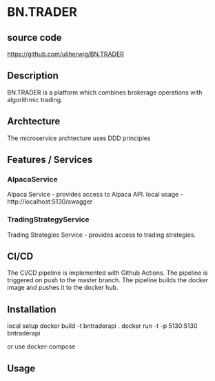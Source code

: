 # BN.TRADER 

## source code

https://github.com/uliherwig/BN.TRADER

## Description

BN.TRADER is a platform which combines brokerage operations with algorithmic trading.

## Archtecture

The microservice archtecture uses DDD principles

## Features / Services

### AlpacaService

Alpaca Service - provides access to Alpaca API. 
local usage - http://localhost:5130/swagger

### TradingStrategyService
Trading Strategies Service - provides access to trading strategies.

## CI/CD

The CI/CD pipeline is implemented with Github Actions. 
The pipeline is triggered on push to the master branch. 
The pipeline builds the docker image and pushes it to the docker hub.




## Installation

local setup
docker build -t bntraderapi .
docker run -t -p 5130:5130 bntraderapi

or use docker-compose

## Usage






	